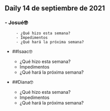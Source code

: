## Daily 14 de septiembre de 2021
  ### - Josué🤓
         - ¿Qué hizo esta semana?
         - Impedimentos
         - ¿Qué hará la próxima semana?
    
  - ##Isaac🤓
    - ¿Qué hizo esta semana?
    - Impedimentos
    - ¿Qué hará la próxima semana?
    
  - ##Diana🤓
    - ¿Qué hizo esta semana?
    - Impedimentos
    - ¿Qué hará la próxima semana?

